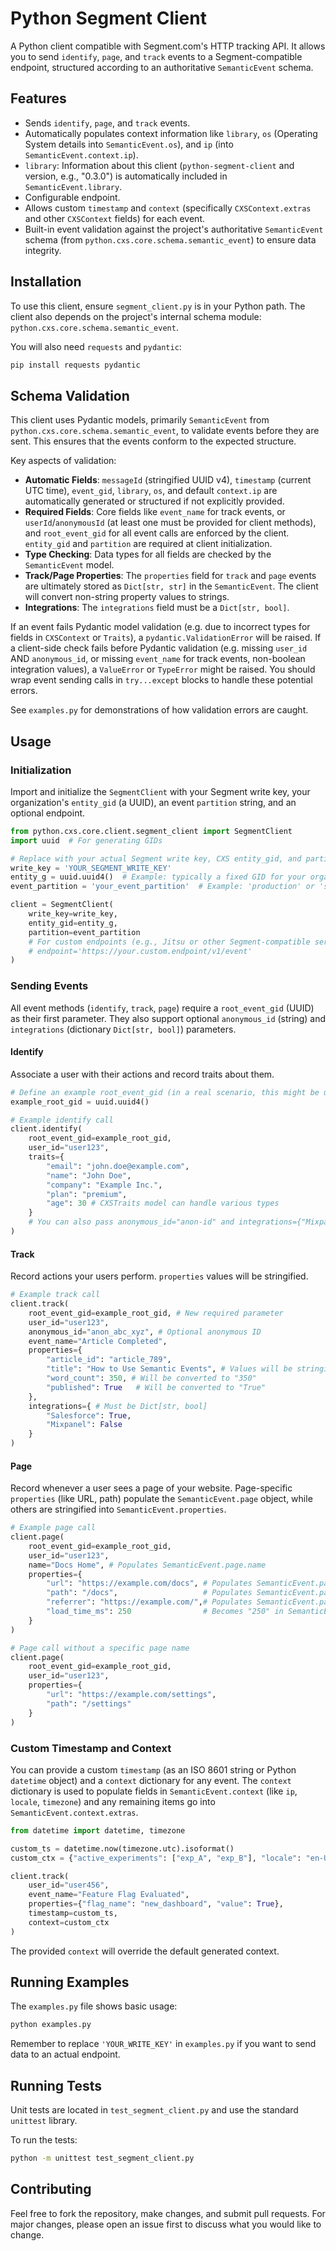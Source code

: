 # Python Segment Client

A Python client compatible with Segment.com's HTTP tracking API. It allows you to send `identify`, `page`, and `track` events to a Segment-compatible endpoint, structured according to an authoritative `SemanticEvent` schema.

## Features

-   Sends `identify`, `page`, and `track` events.
-   Automatically populates context information like `library`, `os` (Operating System details into `SemanticEvent.os`), and `ip` (into `SemanticEvent.context.ip`).
-   `library`: Information about this client (`python-segment-client` and version, e.g., "0.3.0") is automatically included in `SemanticEvent.library`.
-   Configurable endpoint.
-   Allows custom `timestamp` and `context` (specifically `CXSContext.extras` and other `CXSContext` fields) for each event.
-   Built-in event validation against the project's authoritative `SemanticEvent` schema (from `python.cxs.core.schema.semantic_event`) to ensure data integrity.

## Installation

To use this client, ensure `segment_client.py` is in your Python path. The client also depends on the project's internal schema module: `python.cxs.core.schema.semantic_event`.

You will also need `requests` and `pydantic`:
```bash
pip install requests pydantic
```

## Schema Validation

This client uses Pydantic models, primarily `SemanticEvent` from `python.cxs.core.schema.semantic_event`, to validate events before they are sent. This ensures that the events conform to the expected structure.

Key aspects of validation:
-   **Automatic Fields**: `messageId` (stringified UUID v4), `timestamp` (current UTC time), `event_gid`, `library`, `os`, and default `context.ip` are automatically generated or structured if not explicitly provided.
-   **Required Fields**: Core fields like `event_name` for track events, or `userId`/`anonymousId` (at least one must be provided for client methods), and `root_event_gid` for all event calls are enforced by the client. `entity_gid` and `partition` are required at client initialization.
-   **Type Checking**: Data types for all fields are checked by the `SemanticEvent` model.
-   **Track/Page Properties**: The `properties` field for `track` and `page` events are ultimately stored as `Dict[str, str]` in the `SemanticEvent`. The client will convert non-string property values to strings.
-   **Integrations**: The `integrations` field must be a `Dict[str, bool]`.

If an event fails Pydantic model validation (e.g. due to incorrect types for fields in `CXSContext` or `Traits`), a `pydantic.ValidationError` will be raised. If a client-side check fails before Pydantic validation (e.g. missing `user_id` AND `anonymous_id`, or missing `event_name` for track events, non-boolean integration values), a `ValueError` or `TypeError` might be raised. You should wrap event sending calls in `try...except` blocks to handle these potential errors.

See `examples.py` for demonstrations of how validation errors are caught.

## Usage

### Initialization

Import and initialize the `SegmentClient` with your Segment write key, your organization's `entity_gid` (a UUID), an event `partition` string, and an optional endpoint.

```python
from python.cxs.core.client.segment_client import SegmentClient
import uuid  # For generating GIDs

# Replace with your actual Segment write key, CXS entity_gid, and partition
write_key = 'YOUR_SEGMENT_WRITE_KEY'
entity_g = uuid.uuid4()  # Example: typically a fixed GID for your organization/entity
event_partition = 'your_event_partition'  # Example: 'production' or 'staging'

client = SegmentClient(
    write_key=write_key,
    entity_gid=entity_g,
    partition=event_partition
    # For custom endpoints (e.g., Jitsu or other Segment-compatible services):
    # endpoint='https://your.custom.endpoint/v1/event'
)
```

### Sending Events

All event methods (`identify`, `track`, `page`) require a `root_event_gid` (UUID) as their first parameter. They also support optional `anonymous_id` (string) and `integrations` (dictionary `Dict[str, bool]`) parameters.

#### Identify

Associate a user with their actions and record traits about them.

```python
# Define an example root_event_gid (in a real scenario, this might be unique per logical event flow or a new UUID per call)
example_root_gid = uuid.uuid4()

# Example identify call
client.identify(
    root_event_gid=example_root_gid,
    user_id="user123",
    traits={
        "email": "john.doe@example.com",
        "name": "John Doe",
        "company": "Example Inc.",
        "plan": "premium",
        "age": 30 # CXSTraits model can handle various types
    }
    # You can also pass anonymous_id="anon-id" and integrations={"Mixpanel": False}
)
```

#### Track

Record actions your users perform. `properties` values will be stringified.

```python
# Example track call
client.track(
    root_event_gid=example_root_gid, # New required parameter
    user_id="user123",
    anonymous_id="anon_abc_xyz", # Optional anonymous ID
    event_name="Article Completed",
    properties={
        "article_id": "article_789",
        "title": "How to Use Semantic Events", # Values will be stringified if not already
        "word_count": 350, # Will be converted to "350"
        "published": True   # Will be converted to "True"
    },
    integrations={ # Must be Dict[str, bool]
        "Salesforce": True,
        "Mixpanel": False
    }
)
```

#### Page

Record whenever a user sees a page of your website. Page-specific `properties` (like URL, path) populate the `SemanticEvent.page` object, while others are stringified into `SemanticEvent.properties`.

```python
# Example page call
client.page(
    root_event_gid=example_root_gid,
    user_id="user123",
    name="Docs Home", # Populates SemanticEvent.page.name
    properties={
        "url": "https://example.com/docs", # Populates SemanticEvent.page.url
        "path": "/docs",                   # Populates SemanticEvent.page.path
        "referrer": "https://example.com/",# Populates SemanticEvent.page.referrer
        "load_time_ms": 250                # Becomes "250" in SemanticEvent.properties
    }
)

# Page call without a specific page name
client.page(
    root_event_gid=example_root_gid,
    user_id="user123",
    properties={
        "url": "https://example.com/settings",
        "path": "/settings"
    }
)
```

### Custom Timestamp and Context

You can provide a custom `timestamp` (as an ISO 8601 string or Python `datetime` object) and a `context` dictionary for any event. The `context` dictionary is used to populate fields in `SemanticEvent.context` (like `ip`, `locale`, `timezone`) and any remaining items go into `SemanticEvent.context.extras`.

```python
from datetime import datetime, timezone

custom_ts = datetime.now(timezone.utc).isoformat()
custom_ctx = {"active_experiments": ["exp_A", "exp_B"], "locale": "en-US"}

client.track(
    user_id="user456",
    event_name="Feature Flag Evaluated",
    properties={"flag_name": "new_dashboard", "value": True},
    timestamp=custom_ts,
    context=custom_ctx
)
```
The provided `context` will override the default generated context.

## Running Examples

The `examples.py` file shows basic usage:

```bash
python examples.py
```
Remember to replace `'YOUR_WRITE_KEY'` in `examples.py` if you want to send data to an actual endpoint.

## Running Tests

Unit tests are located in `test_segment_client.py` and use the standard `unittest` library.

To run the tests:
```bash
python -m unittest test_segment_client.py
```

## Contributing

Feel free to fork the repository, make changes, and submit pull requests. For major changes, please open an issue first to discuss what you would like to change.
```
